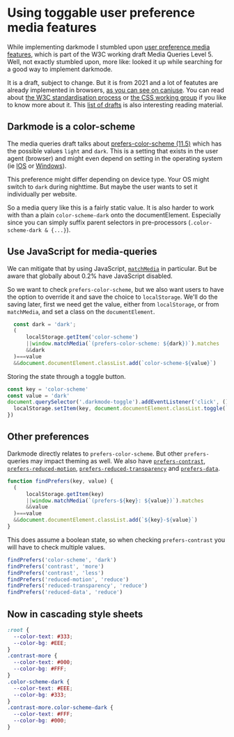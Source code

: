 <!--
  date: 9999-99-99
  modified: 9999-99-99
  slug: using-toggable-user-preference-media-features
  type: post
  header: christina-deravedisian-_ipepr0WJDA-unsplash.jpg
  headerColofon: photo by [Christina Deravedisian](https://unsplash.com/@christinadera)
  headerClassName: no-blur
  categories: code, CSS, JavaScript, accessibility
  tags: Angular, accounting, invoicing, Vue
  metaDescription: ...
-->

# Using toggable user preference media features

While implementing darkmode I stumbled upon [user preference media features](https://www.w3.org/TR/mediaqueries-5/#mf-user-preferences), which is part of the W3C working draft Media Queries Level 5. Well, not exactly stumbled upon, more like: looked it up while searching for a good way to implement darkmode.

It is a draft, subject to change. But it is from 2021 and a lot of featutes are already implemented in browsers, [as you can see on caniuse](https://caniuse.com/?search=prefers-). 
You can read about [the W3C standardisation process](https://www.w3.org/2004/02/Process-20040205/tr.html) or [the CSS working group](https://wiki.csswg.org/) if you like to know more about it. This [list of drafts](https://drafts.csswg.org/) is also interesting reading material.

## Darkmode is a color-scheme

The media queries draft talks about [prefers-color-scheme (11.5)](https://www.w3.org/TR/mediaqueries-5/#prefers-color-scheme) which has the possible values `light` and `dark`.
This is a setting that exists in the user agent (browser) and might even depend on setting in the operating system (ie [IOS](https://support.apple.com/guide/mac-help/use-a-light-or-dark-appearance-mchl52e1c2d2/mac) or [Windows](https://support.microsoft.com/en-us/office/use-color-and-contrast-for-accessibility-in-microsoft-365-bb11486d-fc7d-4cd9-b344-16e2bc2a2387#bmkm_windows11dark)).

This preference might differ depending on device type. Your OS might switch to `dark` during nighttime. But maybe the user wants to set it individually per website.

So a media query like this is a fairly static value. It is also harder to work with than a plain `color-scheme-dark` onto the documentElement. Especially since you can simply suffix parent selectors in pre-processors (`.color-scheme-dark & {...}`).


## Use JavaScript for media-queries

We can mitigate that by using JavaScript, [`matchMedia`](https://developer.mozilla.org/en-US/docs/Web/API/Window/matchMedia) in particular. But be aware that globally about 0.2% have JavaScript disabled.

So we want to check `prefers-color-scheme`, but we also want users to have the option to override it and save the choice to `localStorage`.
We'll do the saving later, first we need get the value, either from `localStorage`, or from `matchMedia`, and set a class on the `documentElement`.

```JavaScript
  const dark = 'dark';
  (
      localStorage.getItem('color-scheme')
      ||window.matchMedia(`(prefers-color-scheme: ${dark})`).matches
      &&dark
  )===value
  &&document.documentElement.classList.add(`color-scheme-${value}`)
```

Storing the state through a toggle button.

```JavaScript
const key = 'color-scheme'
const value = 'dark'
document.querySelector('.darkmode-toggle').addEventListener('click', ()=>{
  localStorage.setItem(key, document.documentElement.classList.toggle(`${key}-${value}`)?value:'light')
})
```


## Other preferences

Darkmode directly relates to `prefers-color-scheme`. But other `prefers-` queries may impact theming as well. We also have [`prefers-contrast`](https://www.w3.org/TR/mediaqueries-5/#prefers-contrast), [`prefers-reduced-motion`](https://www.w3.org/TR/mediaqueries-5/#prefers-reduced-motion), [`prefers-reduced-transparency`](https://www.w3.org/TR/mediaqueries-5/#prefers-reduced-transparency) and [`prefers-data`](https://www.w3.org/TR/mediaqueries-5/#prefers-reduced-data). 


```JavaScript
function findPrefers(key, value) {
  (
      localStorage.getItem(key)
      ||window.matchMedia(`(prefers-${key}: ${value})`).matches
      &&value
  )===value
  &&document.documentElement.classList.add(`${key}-${value}`)
}
```

This does assume a boolean state, so when checking `prefers-contrast` you will have to check multiple values.

```JavaScript
findPrefers('color-scheme', 'dark')
findPrefers('contrast', 'more')
findPrefers('contrast', 'less')
findPrefers('reduced-motion', 'reduce')
findPrefers('reduced-transparency', 'reduce')
findPrefers('reduced-data', 'reduce')
```

## Now in cascading style sheets

```CSS
:root {
  --color-text: #333;
  --color-bg: #EEE;
}
.contrast-more {
  --color-text: #000;
  --color-bg: #FFF;
}
.color-scheme-dark {
  --color-text: #EEE;
  --color-bg: #333;
}
.contrast-more.color-scheme-dark {
  --color-text: #FFF;
  --color-bg: #000;
}
```
